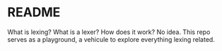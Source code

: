 # README

What is lexing? What is a lexer? How does it work?
No idea. This repo serves as a playground, a vehicule to explore
everything lexing related.
